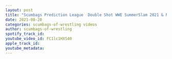 ```yaml
---
layout: post
title: "Scumbags Prediction League  Double Shot WWE SummerSlam 2021 & NXT Takeover 36"
date: 2021-08-20
categories: scumbags-of-wrestling videos
author: scumbags-of-wrestling
spotify_track_id: 
youtube_video_id: FC1lc1HXS40
apple_track_id: 
youtube_metadata: 
---
```

